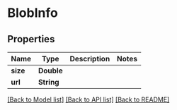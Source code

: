 # BlobInfo

## Properties
Name | Type | Description | Notes
------------ | ------------- | ------------- | -------------
**size** | **Double** |  | 
**url** | **String** |  | 

[[Back to Model list]](../README.md#documentation-for-models) [[Back to API list]](../README.md#documentation-for-api-endpoints) [[Back to README]](../README.md)


